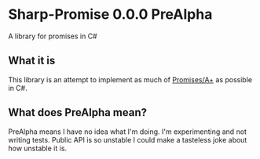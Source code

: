 Sharp-Promise 0.0.0 PreAlpha
============================

A library for promises in C#

What it is
----------

This library is an attempt to implement as much of [Promises/A+][pa] as possible in C#.

[pa]: http://promisesaplus.com/ "An open standard for sound, interoperable JavaScript promises—by implementers, for implementers."

What does PreAlpha mean?
------------------------

PreAlpha means I have no idea what I'm doing. I'm experimenting and not writing tests. Public API is so unstable I could make a
tasteless joke about how unstable it is.
